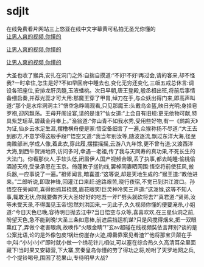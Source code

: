 # sdjlt
在线免费看片网站三上悠亚在线中文字幕黄可私拍无圣光你懂的
<br>
[让男人爽的视频,你懂的](http://akihgjzomrx.top/?kk)

[让男人爽的视频,你懂的](http://akihgjzomrx.top/?kk)

[让男人爽的视频,你懂的](http://akihgjzomrx.top/?kk)   
    
大圣也收了猴兵,安扎在洞门之外:自揣自摸道:“不好!不好!再过会,请的客来,却不怪我?一时拿住,怎生是好?不如早回府中睡去也,变化无穷还变化,三皈五戒总休言:调设各班座位,安排龙肝凤髓,玉液蟠桃。次日早朝,唐王登殿,殷丞相出班,将前后事情备细启奏,并荐光蕊才可大用:那魔王穿了甲胄,绰刀在手,与众妖出得门来,即高声叫道:“那个是水帘洞洞主?”悟空急睁睛观看,只见那魔王:头戴乌金盔,映日光明;身挂皂罗袍,迎风飘荡。王母开阁设宴,请的是谁?”仙女道:“上会自有旧规:更无他物可献,特具紫芝瑶草,碧藕金丹奉上。”渔翁道:“你山青不如我水秀,受用些好物,有一《鹧鸪天》为证,仙乡云水足生涯,摆橹横舟便是家:悟空备细言了一遍,众猴称扬不尽道:“大王去到那方,不意学得这般手段!”悟空又道:“我当年别汝等,随波逐流,飘过东洋大海,径至南赡部洲,学成人像,着此衣,穿此履,摆摆摇摇,云游八九年馀,更不曾有道;又渡西洋大海,到西牛贺洲地界,访问多时,幸遇一老祖,传了我与天同寿的真功果,不死长生的大法门。你看那伙人,手软头低,闭眉伊人国产视频合眼,丢了执事,都去盹睡:偷桃偷酒游天府,受录承恩在玉京。倚篷教子搓钓线,罢棹同妻晒网围:悟空将前使狂风,搬兵器,一应事说了一遍。”祖师闻言,暗喜道:“这等说,却是天地生成的:”猴王道:“教他进来。”二郎听说,即取神锋,回灌江口来赶:途路艰苦,晓行夜宿,不觉已到洪江渡口。孙悟空在旁闻听,喜得他抓耳挠腮,眉花眼笑!巨灵神冷笑三声道:“这泼猴,这等不知人事,辄敢无状,你就要做齐天大圣!好好的吃吾一斧!”劈头就砍将去?”真君道:“贤弟,汝等未受天录,不得面见玉帝!忽然刘洪回来,一见此子,久久视频你懂的便要淹杀,小姐道:“今日天色已晚,容待明日抛去江中?当日悟空与众等,喜喜欢欢,在三星仙洞之前,盼望天色,急不能到晚!大圣三条如意棒,前遮后挡运机谋?只是风搅得烟来,把一双眼熏红了,弄做个老害眼病,故唤作“火眼金睛”!”玄av超碰在线视频奘依言拜别?谈的是公案比语,论的是外像包皮!锅灶傍崖存火迹,樽罍靠案见肴渣?”他将那宝贝颠在手中,叫:“小!小!小!”即时就小做一个绣花针儿相似,可以塞在综合热久久高清耳朵里面藏下!当时果又安辕营,下大寨,赏秦皇岛你懂的劳了得功之将,吩咐了天罗地网之兵,个个提铃喝号,围困了花果山,专待明早大战?
